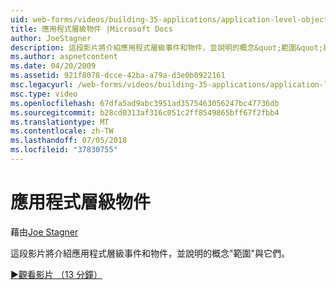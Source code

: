 ```yaml
---
uid: web-forms/videos/building-35-applications/application-level-objects
title: 應用程式層級物件 |Microsoft Docs
author: JoeStagner
description: 這段影片將介紹應用程式層級事件和物件，並說明的概念&quot;範圍&quot;與它們。
ms.author: aspnetcontent
ms.date: 04/20/2009
ms.assetid: 921f8078-dcce-42ba-a79a-d3e0b0922161
msc.legacyurl: /web-forms/videos/building-35-applications/application-level-objects
msc.type: video
ms.openlocfilehash: 67dfa5ad9abc3951ad3575463056247bc47736db
ms.sourcegitcommit: b28cd0313af316c051c2ff8549865bff67f2fbb4
ms.translationtype: MT
ms.contentlocale: zh-TW
ms.lasthandoff: 07/05/2018
ms.locfileid: "37830755"
---
```

<a name="application-level-objects"></a>應用程式層級物件
====================
藉由[Joe Stagner](https://github.com/JoeStagner)

這段影片將介紹應用程式層級事件和物件，並說明的概念&quot;範圍&quot;與它們。

[&#9654;觀看影片 （13 分鐘）](https://channel9.msdn.com/Blogs/ASP-NET-Site-Videos/application-level-objects)
